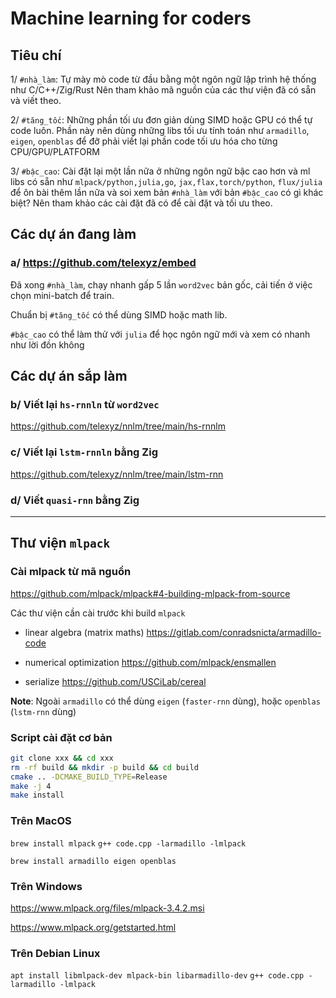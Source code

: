# Machine learning for coders

## Tiêu chí

1/ `#nhà_làm`: Tự mày mò code từ đầu bằng một ngôn ngữ lập trình hệ thống như C/C++/Zig/Rust
   Nên tham khảo mã nguồn của các thư viện đã có sẵn và viết theo.

2/ `#tăng_tốc`: Những phần tối ưu đơn giản dùng SIMD hoặc GPU có thể tự code luôn.
   Phần này nên dùng những libs tối ưu tính toán như `armadillo`, `eigen`, `openblas` để đỡ phải viết lại phần code tối ưu hóa cho từng CPU/GPU/PLATFORM

3/ `#bậc_cao`: Cài đặt lại một lần nữa ở những ngôn ngữ bậc cao hơn và ml libs có sẵn như `mlpack/python,julia,go`, `jax,flax,torch/python`, `flux/julia` để ôn bài thêm lần nữa và soi xem bản `#nhà_làm` với bản `#bậc_cao` có gì khác biệt?
   Nên tham khảo các cài đặt đã có để cài đặt và tối ưu theo.

## Các dự án đang làm

### a/ https://github.com/telexyz/embed

Đã xong `#nhà_làm`, chạy nhanh gấp 5 lần `word2vec` bản gốc, cải tiến ở việc chọn mini-batch để train.

Chuẩn bị `#tăng_tốc` có thể dùng SIMD hoặc math lib.

`#bậc_cao` có thể làm thử với `julia` để học ngôn ngữ mới và xem có nhanh như lời đồn không


## Các dự án sắp làm

### b/ Viết lại `hs-rnnln` từ `word2vec`
https://github.com/telexyz/nnlm/tree/main/hs-rnnlm


### c/ Viết lại `lstm-rnnln` bằng Zig
https://github.com/telexyz/nnlm/tree/main/lstm-rnn


### d/ Viết `quasi-rnn` bằng Zig


- - -


## Thư viện `mlpack`

### Cài mlpack từ mã nguồn

https://github.com/mlpack/mlpack#4-building-mlpack-from-source

Các thư viện cần cài trước khi build `mlpack`

* linear algebra (matrix maths)
  https://gitlab.com/conradsnicta/armadillo-code

* numerical optimization
  https://github.com/mlpack/ensmallen

* serialize
  https://github.com/USCiLab/cereal


__Note__: Ngoài `armadillo` có thể dùng `eigen` (`faster-rnn` dùng), hoặc `openblas` (`lstm-rnn` dùng)

### Script cài đặt cơ bản
```sh
git clone xxx && cd xxx
rm -rf build && mkdir -p build && cd build
cmake .. -DCMAKE_BUILD_TYPE=Release
make -j 4
make install
```

### Trên MacOS

`brew install mlpack`
`g++ code.cpp -larmadillo -lmlpack`


`brew install armadillo eigen openblas`

### Trên Windows

https://www.mlpack.org/files/mlpack-3.4.2.msi

https://www.mlpack.org/getstarted.html

### Trên Debian Linux

`apt install libmlpack-dev mlpack-bin libarmadillo-dev`
`g++ code.cpp -larmadillo -lmlpack`